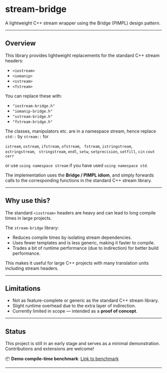 # stream-bridge

A lightweight C++ stream wrapper using the Bridge (PIMPL) design pattern.

---

## Overview

This library provides lightweight replacements for the standard C++ stream headers:

- `<iostream>`
- `<iomanip>`
- `<sstream>`
- `<fstream>`

You can replace these with:

- `"iostream-bridge.h"`
- `"iomanip-bridge.h"`
- `"sstream-bridge.h"`
- `"fstream-bridge.h"`

The classes, manipulators etc. are in a namespace stream, hence replace `std::` by `stream::` for

`istream`,
`ostream`,
`ifstream`,
`ofstream`,
` fstream`,
`istringstream`,
`ostringstream`,
` stringstream`,
`endl`,
`setw`,
`setprecision`,
`setfill`,
`cin`
`cout`
`cerr`

or use `using namespace stream` if you have used `using namespace std`.

The implementation uses the **Bridge / PIMPL idiom**, and simply forwards calls to the corresponding functions in the standard C++ stream library.

---

## Why use this?

The standard `<iostream>` headers are heavy and can lead to long compile times in large projects.

The `stream-bridge` library:

- Reduces compile times by isolating stream dependencies.
- Uses fewer templates and is less generic, making it faster to compile.
- Trades a bit of runtime performance (due to indirection) for better build performance.

This makes it useful for large C++ projects with many translation units including stream headers.

---

## Limitations

- Not as feature-complete or generic as the standard C++ stream library.
- Slight runtime overhead due to the extra layer of indirection.
- Currently limited in scope — intended as a **proof of concept**.

---

## Status

This project is still in an early stage and serves as a minimal demonstration. Contributions and extensions are welcome!

📦 **Demo compile-time benchmark**: [Link to benchmark](https://github.com/Markussp256/stream-bridge-benchmark)

---